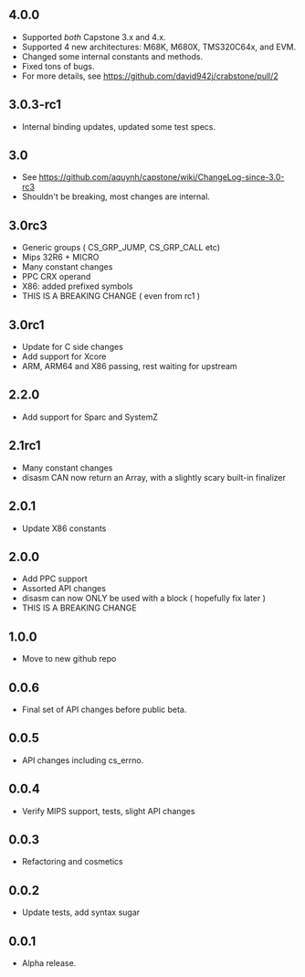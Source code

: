## 4.0.0
* Supported *both* Capstone 3.x and 4.x.
* Supported 4 new architectures: M68K, M680X, TMS320C64x, and EVM.
* Changed some internal constants and methods.
* Fixed tons of bugs.
* For more details, see https://github.com/david942j/crabstone/pull/2

## 3.0.3-rc1
* Internal binding updates, updated some test specs.

## 3.0
* See https://github.com/aquynh/capstone/wiki/ChangeLog-since-3.0-rc3
* Shouldn't be breaking, most changes are internal.

## 3.0rc3
* Generic groups ( CS_GRP_JUMP, CS_GRP_CALL etc)
* Mips 32R6 + MICRO
* Many constant changes
* PPC CRX operand
* X86: added prefixed symbols
* THIS IS A BREAKING CHANGE ( even from rc1 )

## 3.0rc1
* Update for C side changes
* Add support for Xcore
* ARM, ARM64 and X86 passing, rest waiting for upstream

## 2.2.0
* Add support for Sparc and SystemZ

## 2.1rc1
* Many constant changes
* disasm CAN now return an Array, with a slightly scary built-in finalizer

## 2.0.1
* Update X86 constants

## 2.0.0
* Add PPC support
* Assorted API changes
* disasm can now ONLY be used with a block ( hopefully fix later )
* THIS IS A BREAKING CHANGE

## 1.0.0
* Move to new github repo

## 0.0.6
* Final set of API changes before public beta.

## 0.0.5
* API changes including cs_errno.

## 0.0.4
* Verify MIPS support, tests, slight API changes

## 0.0.3
* Refactoring and cosmetics

## 0.0.2
* Update tests, add syntax sugar

## 0.0.1
* Alpha release.

